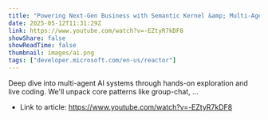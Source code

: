 ```yaml
---
title: "Powering Next-Gen Business with Semantic Kernel &amp; Multi-Agent AI"
date: 2025-05-12T11:31:29Z
link: https://www.youtube.com/watch?v=-EZtyR7kDF8
showShare: false
showReadTime: false
thumbnail: images/ai.png
tags: ["developer.microsoft.com/en-us/reactor"]
---
```

Deep dive into multi-agent AI systems through hands-on exploration and live coding. We'll unpack core patterns like group-chat, ...

- Link to article: https://www.youtube.com/watch?v=-EZtyR7kDF8